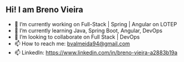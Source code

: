 ## Hi! I am Breno Vieira

- 🔭 I’m currently working on Full-Stack | Spring | Angular on LOTEP
- 🌱 I’m currently learning Java, Spring Boot, Angular, DevOps
- 👯 I’m looking to collaborate on Full Stack | DevOps
- 📫 How to reach me: bvalmeida94@gmail.com
- 📫 LinkedIn: https://www.linkedin.com/in/breno-vieira-a2883b19a
  
